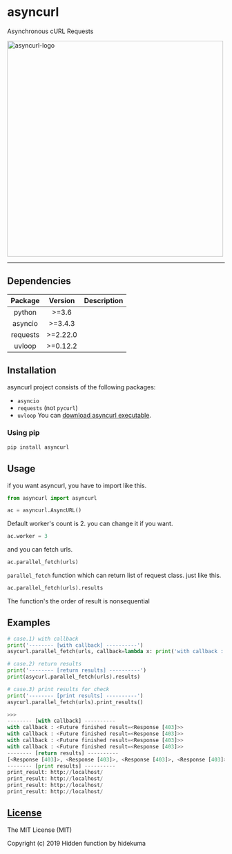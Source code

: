 # asyncurl
Asynchronous cURL Requests

<img src="https://raw.githubusercontent.com/hidden-function/i/master/asyncurl.png" height="500" alt="asyncurl-logo"> 

---
## Dependencies
| Package  | Version  | Description |
| :-:      | :-:      | :-:         |
| python   | >=3.6    |             |
| asyncio  | >=3.4.3  |             |
| requests | >=2.22.0 |             |
| uvloop   | >=0.12.2 |             |

## Installation
asyncurl project consists of the following packages:
- `asyncio`
- `requests` (not `pycurl`)
- `uvloop`
You can [download asyncurl executable](https://github.com/hidden-function/asyncurl/releases).

### Using pip
```bash
pip install asyncurl
```

## Usage
if you want asyncurl, you have to import like this.
```python
from asyncurl import asyncurl

ac = asyncurl.AsyncURL()
```

Default worker's count is 2. you can change it if you want.
```python
ac.worker = 3
```

and you can fetch urls.
```python
ac.parallel_fetch(urls)
```
`parallel_fetch` function which can return list of request class. just like this.
```python
ac.parallel_fetch(urls).results
```
The function's the order of result is nonsequential

## Examples
```python
# case.1) with callback
print('-------- [with callback] ----------')
asycurl.parallel_fetch(urls, callback=lambda x: print('with callback : {0}'.format(x)))

# case.2) return results
print('-------- [return results] ----------')
print(asycurl.parallel_fetch(urls).results)

# case.3) print results for check
print('-------- [print results] ----------')
asycurl.parallel_fetch(urls).print_results()

>>>
-------- [with callback] ----------
with callback : <Future finished result=<Response [403]>>
with callback : <Future finished result=<Response [403]>>
with callback : <Future finished result=<Response [403]>>
with callback : <Future finished result=<Response [403]>>
-------- [return results] ----------
[<Response [403]>, <Response [403]>, <Response [403]>, <Response [403]>]
-------- [print results] ----------
print_result: http://localhost/
print_result: http://localhost/
print_result: http://localhost/
print_result: http://localhost/
```

[License](LICENSE)
------------------

The MIT License (MIT)

Copyright (c) 2019 Hidden function by hidekuma
